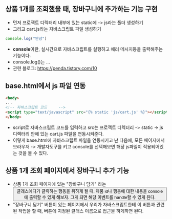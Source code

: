 ## 상품 1개를 조회했을 때, 장바구니에 추가하는 기능 구현
- 먼저 프로젝트 디렉터리 내부에 있는 static에 -> js라는 폴더 생성하기
- 그리고 cart.js라는 자바스크립트 파일 생성하기
```javascript
console.log("안녕")
```

- **console**이란, 실시간으로 자바스크립트를 실행하고 에러 메시지등을 출력해주는 기능이다.
- console.log()는 ... 
- 관련 블로그: https://penda.tistory.com/10


## base.html에서 js 파일 연동
```html
<body>
...  
<!-- 자바스크립트 코드     -->
<script type="text/javascript" src="{% static 'js/cart.js' %}"></script>
</body>  
```

- script로 자바스크립트 코드를 입력하고 src는 프로젝트 디렉터리 -> static -> js 디렉터리 안에 있는 cart.js 파일을 연동시켜준다.
- 이렇게 base.html에 자바스크립트 파일을 연동시키고 난 다음에, 모든 페이지에서 브라우저 -> 개발자도구를 키고 console를 선택해보면 해당 js파일이 적용되어있는 것을 볼 수 있다. 


## 상품 1개 조회 페이지에서 장바구니 추가 기능
- 상품 1개 조회 페이지에 있는 "장바구니 담기" 라는 <button> 클래스에다가 클릭하는 행동을 취하게 될 때, 제품 id나 행동에 대한 내용을 console에 출력할 수 있게 해보자. 그게 되면 해당 이벤트를 handle할 수 있게 된다.  
- "장바구니 담기" 버튼이 있는 페이지에서 우리가 자바스크립트한테 이 버튼과 관련된 작업을 할 때, 버튼에 지정된 클래스 이름으로 접근을 하게하면 된다.
